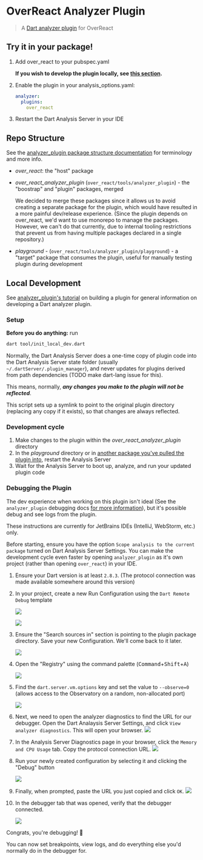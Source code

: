 # OverReact Analyzer Plugin

> A [Dart analyzer plugin][analyzer_plugin] for OverReact


## Try it in your package!
1. Add over_react to your pubspec.yaml

    __If you wish to develop the plugin locally, see [this section](#local-development).__
    
1. Enable the plugin in your analysis_options.yaml:
    ```yaml
    analyzer:
      plugins:
        over_react
    ```
1. Restart the Dart Analysis Server in your IDE
   
## Repo Structure

See the [analyzer_plugin package structure documentation][analyzer_plugin_package_structure] for terminology and more info.

- _over_react_: the "host" package
- _over_react_analyzer_plugin_ (`over_react/tools/analyzer_plugin`) - the "boostrap" and "plugin" packages, merged
        
    We decided to merge these packages since it allows us to avoid creating a separate package for the plugin, which would have resulted in a more painful dev/release experience. (Since the plugin depends on over_react, we'd want to use monorepo to manage the packages. However, we can't do that currently, due to internal tooling restrictions that prevent us from having multiple packages declared in a single repository.)
        
- _playground_ - (`over_react/tools/analyzer_plugin/playground`) - a "target" package that consumes the plugin, useful for manually testing plugin during development 
        
## Local Development

See [analyzer_plugin's tutorial][analyzer_plugin_tutorial] on building a plugin for general information on developing a Dart analyzer plugin.

### Setup

**Before you do anything:** run 
```sh
dart tool/init_local_dev.dart
```

Normally, the Dart Analysis Server does a one-time copy of plugin code into the Dart Analysis Server state folder (usually `~/.dartServer/.plugin_manager`), and never updates for plugins derived from path dependencies (TODO make dart-lang issue for this). 

This means, normally, ___any changes you make to the plugin will not be reflected___.

This script sets up a symlink to point to the original plugin directory (replacing any copy if it exists), so that changes are always reflected.  

### Development cycle
1. Make changes to the plugin within the _over_react_analyzer_plugin_ directory
1. In the _playground_ directory or in [another package you've pulled the plugin into](#pulling-in-a-local-version-of-the-plugin), restart the Analysis Server
1. Wait for the Analysis Server to boot up, analyze, and run your updated plugin code    

### Debugging the Plugin
The dev experience when working on this plugin isn't ideal (See the `analyzer_plugin` debugging docs [for more information](https://github.com/dart-lang/sdk/blob/master/pkg/analyzer_plugin/doc/tutorial/debugging.md)), but it's possible debug and see logs from the plugin.

These instructions are currently for JetBrains IDEs (IntelliJ, WebStorm, etc.) only.

Before starting, ensure you have the option `Scope analysis to the current package` turned on Dart Analysis Server Settings. You can make the development cycle even faster by opening `analyzer_plugin` as it's own project (rather than opening `over_react`) in your IDE.

1. Ensure your Dart version is at least `2.8.3`. (The protocol connection was made available somewhere around this version)

1. In your project, create a new Run Configuration using the `Dart Remote Debug` template
    
    ![](doc/create-configuration-1.png) 
    
    ![](doc/create-configuration-2.png) 
    
1. Ensure the "Search sources in" section is pointing to the plugin package directory. Save your new Configuration. We'll come back to it later.
    
    ![](doc/create-configuration-3.png) 

1. Open the "Registry" using the command palette (<kbd>Command</kbd>+<kbd>Shift</kbd>+<kbd>A</kbd>)

    ![](doc/open-jetbrains-registry.png)
    
1. Find the `dart.server.vm.options` key and set the value to `--observe=0` (allows access to the Observatory on a random, non-allocated port)

    ![](doc/edit-jetbrains-registry.png) 
            
1. Next, we need to open the analyzer diagnostics to find the URL for our debugger. Open the Dart Analaysis Server Settings, and click `View analyzer diagnostics`. This will open your browser.
    ![](doc/open-analyzer-diagnostics.gif) 

1. In the Analysis Server Diagnostics page in your browser, click the `Memory and CPU Usage` tab. Copy the protocol connection URL.
    ![](doc/find-the-port.png)
  
1. Run your newly created configuration by selecting it and clicking the "Debug" button
    
    ![](doc/run-configuration-1.png)
    
1. Finally, when prompted, paste the URL you just copied and click `OK`.
    ![](doc/run-configuration-2.png)

1. In the debugger tab that was opened, verify that the debugger connected.
    
    ![](doc/verify-connected.png)
    
Congrats, you're debugging! 🎉

You can now set breakpoints, view logs, and do everything else you'd normally do in the debugger for.


[analyzer_plugin]: https://github.com/dart-lang/sdk/tree/master/pkg/analyzer_plugin
[analyzer_plugin_tutorial]: https://github.com/dart-lang/sdk/blob/master/pkg/analyzer_plugin/doc/tutorial/tutorial.md
[analyzer_plugin_package_structure]: https://github.com/dart-lang/sdk/blob/master/pkg/analyzer_plugin/doc/tutorial/package_structure.md
